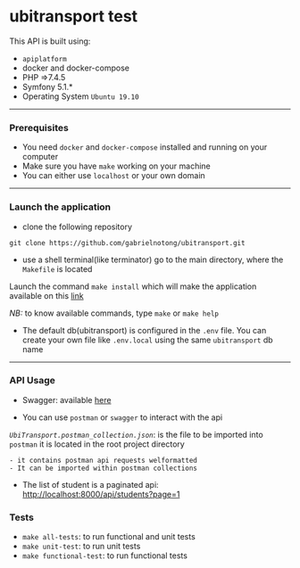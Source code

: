 # ubitransport test

This API is built using:

- `apiplatform`
- docker and docker-compose
- PHP =>7.4.5
- Symfony 5.1.*
- Operating System `Ubuntu 19.10`

---

### Prerequisites

- You need `docker` and `docker-compose` installed and running on your computer
- Make sure you have `make` working on your machine
- You can either use `localhost` or your own domain

---

### Launch the application

- clone the following repository

```
git clone https://github.com/gabrielnotong/ubitransport.git
```

- use a shell terminal(like terminator) go to the main directory, where the `Makefile` is located

Launch the command `make install` which will make the application available on this [link](http://localhost:8000/api)

*NB:* to know available commands, type `make` or `make help`

- The default db(ubitransport) is configured in the `.env` file. You can create your own file like `.env.local` using the same `ubitransport` db name

---

### API Usage

- Swagger: available [here](http://localhost:8000/api)

- You can use `postman` or `swagger` to interact with the api

*`UbiTransport.postman_collection.json`*: is the file to be imported into `postman` it is located in the root project directory

```
- it contains postman api requests welformatted
- It can be imported within postman collections
```

- The list of student is a paginated api: [http://localhost:8000/api/students?page=1](http://localhost:8000/api/students?page=1)

### Tests

- `make all-tests`: to run functional and unit tests
- `make unit-test`: to run unit tests
- `make functional-test`: to run functional tests
